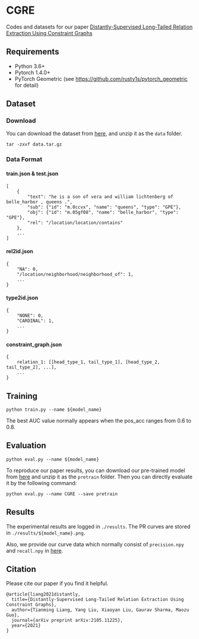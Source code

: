 # CGRE

Codes and datasets for our paper [Distantly-Supervised Long-Tailed Relation Extraction Using Constraint Graphs](https://arxiv.org/abs/2105.11225)

## Requirements

* Python 3.6+
* Pytorch 1.4.0+
* PyTorch Geometric (see https://github.com/rusty1s/pytorch_geometric for detail)

## Dataset

### Download

You can download the dataset from [here](https://drive.google.com/file/d/1TWiPmCbV6RcV-jhwbis7ljMnrnysqVF6?usp=sharing),
and unzip it as the `data` folder.

    tar -zxvf data.tar.gz

### Data Format

#### train.json & test.json

    [
        {
            "text": "he is a son of vera and william lichtenberg of belle_harbor , queens .",
            "sub": {"id": "m.0ccvx", "name": "queens", "type": "GPE"},
            "obj": {"id": "m.05gf08", "name": "belle_harbor", "type": "GPE"},
            "rel": "/location/location/contains"
        },
        ...
    ]

#### rel2id.json

    {
        "NA": 0,
        "/location/neighborhood/neighborhood_of": 1,
        ...
    }

#### type2id.json

    {
        "NONE": 0,
        "CARDINAL": 1,
        ...
    }

#### constraint_graph.json

    {
        relation_1: [[head_type_1, tail_type_1], [head_type_2, tail_type_2], ...],
        ...
    }


## Training

    python train.py --name ${model_name}

The best AUC value normally appears when the pos_acc ranges from 0.6 to 0.8.

## Evaluation
    python eval.py --name ${model_name}

To reproduce our paper results, you can download our pre-trained model from [here](https://drive.google.com/file/d/1h-p8EBvvYbRpgwe7zTCH7oGfJQaSpneD?usp=sharing) and unzip it as the `pretrain` folder. Then you can directly evaluate it by the following command:

    python eval.py --name CGRE --save pretrain

## Results
The experimental results are logged in `./results`. The PR curves are stored in `./results/${model_name}.png`. 

Also, we provide our curve data which normally consist of `precision.npy` and `recall.npy` in [here](https://drive.google.com/drive/folders/1Ya9DpmRysZIcsavi855iWsCP_kYuITCX?usp=sharing).

## Citation
Please cite our paper if you find it helpful.

    @article{liang2021distantly,
      title={Distantly-Supervised Long-Tailed Relation Extraction Using Constraint Graphs},
      author={Tianming Liang, Yang Liu, Xiaoyan Liu, Gaurav Sharma, Maozu Guo},
      journal={arXiv preprint arXiv:2105.11225},
      year={2021}
    }
